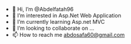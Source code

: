 - 👋 Hi, I’m @Abdelfatah96
- 👀 I’m interested in Asp.Net Web Application
- 🌱 I’m currently learning Asp.net MVC
- 💞️ I’m looking to collaborate on ...
- 📫 How to reach me abdosafa60@gmail.com

<!---
Abdelfatah96/Abdelfatah96 is a ✨ special ✨ repository because its `README.md` (this file) appears on your GitHub profile.
You can click the Preview link to take a look at your changes.
--->
